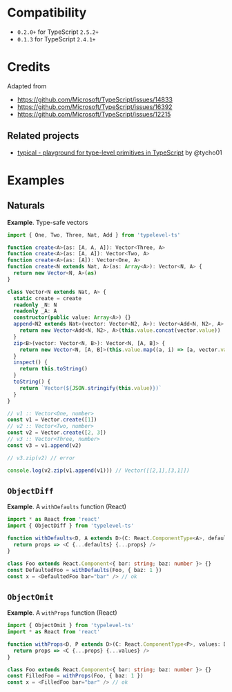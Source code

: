 # Compatibility

* `0.2.0+` for TypeScript `2.5.2+`
* `0.1.3` for TypeScript `2.4.1+`

# Credits

Adapted from

* https://github.com/Microsoft/TypeScript/issues/14833
* https://github.com/Microsoft/TypeScript/issues/16392
* https://github.com/Microsoft/TypeScript/issues/12215

## Related projects

* [typical - playground for type-level primitives in TypeScript](https://github.com/tycho01/typical) by @tycho01

# Examples

## Naturals

**Example**. Type-safe vectors

```ts
import { One, Two, Three, Nat, Add } from 'typelevel-ts'

function create<A>(as: [A, A, A]): Vector<Three, A>
function create<A>(as: [A, A]): Vector<Two, A>
function create<A>(as: [A]): Vector<One, A>
function create<N extends Nat, A>(as: Array<A>): Vector<N, A> {
  return new Vector<N, A>(as)
}

class Vector<N extends Nat, A> {
  static create = create
  readonly _N: N
  readonly _A: A
  constructor(public value: Array<A>) {}
  append<N2 extends Nat>(vector: Vector<N2, A>): Vector<Add<N, N2>, A> {
    return new Vector<Add<N, N2>, A>(this.value.concat(vector.value))
  }
  zip<B>(vector: Vector<N, B>): Vector<N, [A, B]> {
    return new Vector<N, [A, B]>(this.value.map((a, i) => [a, vector.value[i]] as [A, B]))
  }
  inspect() {
    return this.toString()
  }
  toString() {
    return `Vector(${JSON.stringify(this.value)})`
  }
}

// v1 :: Vector<One, number>
const v1 = Vector.create([1])
// v2 :: Vector<Two, number>
const v2 = Vector.create([2, 3])
// v3 :: Vector<Three, number>
const v3 = v1.append(v2)

// v3.zip(v2) // error

console.log(v2.zip(v1.append(v1))) // Vector([[2,1],[3,1]])
```

## `ObjectDiff`

**Example**. A `withDefaults` function (React)

```ts
import * as React from 'react'
import { ObjectDiff } from 'typelevel-ts'

function withDefaults<D, A extends D>(C: React.ComponentType<A>, defaults: D): React.SFC<ObjectDiff<A, D>> {
  return props => <C {...defaults} {...props} />
}

class Foo extends React.Component<{ bar: string; baz: number }> {}
const DefaultedFoo = withDefaults(Foo, { baz: 1 })
const x = <DefaultedFoo bar="bar" /> // ok
```

## `ObjectOmit`

**Example**. A `withProps` function (React)

```ts
import { ObjectOmit } from 'typelevel-ts'
import * as React from 'react'

function withProps<D, P extends D>(C: React.ComponentType<P>, values: D): React.SFC<ObjectOmit<P, keyof D>> {
  return props => <C {...props} {...values} />
}

class Foo extends React.Component<{ bar: string; baz: number }> {}
const FilledFoo = withProps(Foo, { baz: 1 })
const x = <FilledFoo bar="bar" /> // ok
```
